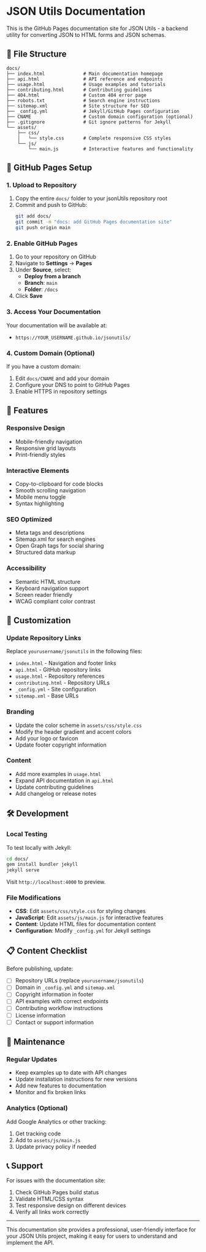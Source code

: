 # JSON Utils Documentation

This is the GitHub Pages documentation site for JSON Utils - a backend utility for converting JSON to HTML forms and JSON schemas.

## 📁 File Structure

```
docs/
├── index.html              # Main documentation homepage
├── api.html                # API reference and endpoints
├── usage.html              # Usage examples and tutorials
├── contributing.html       # Contributing guidelines
├── 404.html                # Custom 404 error page
├── robots.txt              # Search engine instructions
├── sitemap.xml             # Site structure for SEO
├── _config.yml             # Jekyll/GitHub Pages configuration
├── CNAME                   # Custom domain configuration (optional)
├── .gitignore              # Git ignore patterns for Jekyll
└── assets/
    ├── css/
    │   └── style.css       # Complete responsive CSS styles
    └── js/
        └── main.js         # Interactive features and functionality
```

## 🚀 GitHub Pages Setup

### 1. Upload to Repository

1. Copy the entire `docs/` folder to your jsonUtils repository root
2. Commit and push to GitHub:
   ```bash
   git add docs/
   git commit -m "docs: add GitHub Pages documentation site"
   git push origin main
   ```

### 2. Enable GitHub Pages

1. Go to your repository on GitHub
2. Navigate to **Settings** → **Pages**
3. Under **Source**, select:
   - **Deploy from a branch**
   - **Branch**: `main`
   - **Folder**: `/docs`
4. Click **Save**

### 3. Access Your Documentation

Your documentation will be available at:
- `https://YOUR_USERNAME.github.io/jsonutils/`

### 4. Custom Domain (Optional)

If you have a custom domain:
1. Edit `docs/CNAME` and add your domain
2. Configure your DNS to point to GitHub Pages
3. Enable HTTPS in repository settings

## 🎨 Features

### Responsive Design
- Mobile-friendly navigation
- Responsive grid layouts
- Print-friendly styles

### Interactive Elements
- Copy-to-clipboard for code blocks
- Smooth scrolling navigation
- Mobile menu toggle
- Syntax highlighting

### SEO Optimized
- Meta tags and descriptions
- Sitemap.xml for search engines
- Open Graph tags for social sharing
- Structured data markup

### Accessibility
- Semantic HTML structure
- Keyboard navigation support
- Screen reader friendly
- WCAG compliant color contrast

## 📝 Customization

### Update Repository Links
Replace `yourusername/jsonutils` in the following files:
- `index.html` - Navigation and footer links
- `api.html` - GitHub repository links
- `usage.html` - Repository references
- `contributing.html` - Repository URLs
- `_config.yml` - Site configuration
- `sitemap.xml` - Base URLs

### Branding
- Update the color scheme in `assets/css/style.css`
- Modify the header gradient and accent colors
- Add your logo or favicon
- Update footer copyright information

### Content
- Add more examples in `usage.html`
- Expand API documentation in `api.html`
- Update contributing guidelines
- Add changelog or release notes

## 🛠️ Development

### Local Testing
To test locally with Jekyll:
```bash
cd docs/
gem install bundler jekyll
jekyll serve
```

Visit `http://localhost:4000` to preview.

### File Modifications
- **CSS**: Edit `assets/css/style.css` for styling changes
- **JavaScript**: Edit `assets/js/main.js` for interactive features
- **Content**: Update HTML files for documentation content
- **Configuration**: Modify `_config.yml` for Jekyll settings

## 📋 Content Checklist

Before publishing, update:
- [ ] Repository URLs (replace `yourusername/jsonutils`)
- [ ] Domain in `_config.yml` and `sitemap.xml`
- [ ] Copyright information in footer
- [ ] API examples with correct endpoints
- [ ] Contributing workflow instructions
- [ ] License information
- [ ] Contact or support information

## 🔧 Maintenance

### Regular Updates
- Keep examples up to date with API changes
- Update installation instructions for new versions
- Add new features to documentation
- Monitor and fix broken links

### Analytics (Optional)
Add Google Analytics or other tracking:
1. Get tracking code
2. Add to `assets/js/main.js`
3. Update privacy policy if needed

## 📞 Support

For issues with the documentation site:
1. Check GitHub Pages build status
2. Validate HTML/CSS syntax
3. Test responsive design on different devices
4. Verify all links work correctly

---

This documentation site provides a professional, user-friendly interface for your JSON Utils project, making it easy for users to understand and implement the API.
